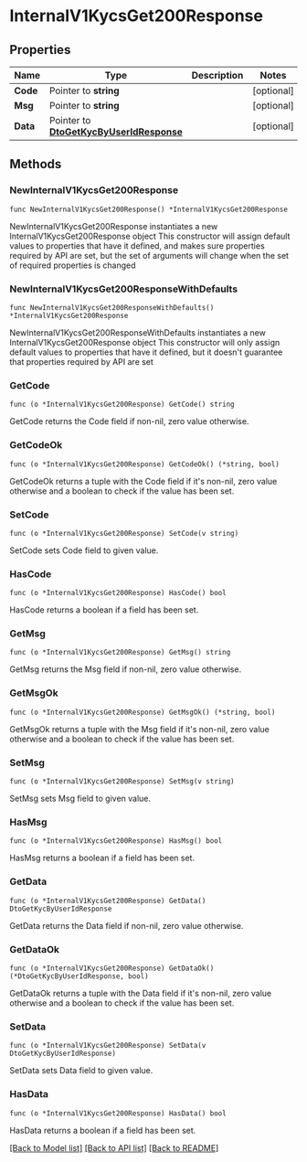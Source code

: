 # InternalV1KycsGet200Response

## Properties

Name | Type | Description | Notes
------------ | ------------- | ------------- | -------------
**Code** | Pointer to **string** |  | [optional]
**Msg** | Pointer to **string** |  | [optional]
**Data** | Pointer to [**DtoGetKycByUserIdResponse**](DtoGetKycByUserIdResponse.md) |  | [optional]

## Methods

### NewInternalV1KycsGet200Response

`func NewInternalV1KycsGet200Response() *InternalV1KycsGet200Response`

NewInternalV1KycsGet200Response instantiates a new InternalV1KycsGet200Response object
This constructor will assign default values to properties that have it defined,
and makes sure properties required by API are set, but the set of arguments
will change when the set of required properties is changed

### NewInternalV1KycsGet200ResponseWithDefaults

`func NewInternalV1KycsGet200ResponseWithDefaults() *InternalV1KycsGet200Response`

NewInternalV1KycsGet200ResponseWithDefaults instantiates a new InternalV1KycsGet200Response object
This constructor will only assign default values to properties that have it defined,
but it doesn't guarantee that properties required by API are set

### GetCode

`func (o *InternalV1KycsGet200Response) GetCode() string`

GetCode returns the Code field if non-nil, zero value otherwise.

### GetCodeOk

`func (o *InternalV1KycsGet200Response) GetCodeOk() (*string, bool)`

GetCodeOk returns a tuple with the Code field if it's non-nil, zero value otherwise
and a boolean to check if the value has been set.

### SetCode

`func (o *InternalV1KycsGet200Response) SetCode(v string)`

SetCode sets Code field to given value.

### HasCode

`func (o *InternalV1KycsGet200Response) HasCode() bool`

HasCode returns a boolean if a field has been set.

### GetMsg

`func (o *InternalV1KycsGet200Response) GetMsg() string`

GetMsg returns the Msg field if non-nil, zero value otherwise.

### GetMsgOk

`func (o *InternalV1KycsGet200Response) GetMsgOk() (*string, bool)`

GetMsgOk returns a tuple with the Msg field if it's non-nil, zero value otherwise
and a boolean to check if the value has been set.

### SetMsg

`func (o *InternalV1KycsGet200Response) SetMsg(v string)`

SetMsg sets Msg field to given value.

### HasMsg

`func (o *InternalV1KycsGet200Response) HasMsg() bool`

HasMsg returns a boolean if a field has been set.

### GetData

`func (o *InternalV1KycsGet200Response) GetData() DtoGetKycByUserIdResponse`

GetData returns the Data field if non-nil, zero value otherwise.

### GetDataOk

`func (o *InternalV1KycsGet200Response) GetDataOk() (*DtoGetKycByUserIdResponse, bool)`

GetDataOk returns a tuple with the Data field if it's non-nil, zero value otherwise
and a boolean to check if the value has been set.

### SetData

`func (o *InternalV1KycsGet200Response) SetData(v DtoGetKycByUserIdResponse)`

SetData sets Data field to given value.

### HasData

`func (o *InternalV1KycsGet200Response) HasData() bool`

HasData returns a boolean if a field has been set.


[[Back to Model list]](../README.md#documentation-for-models) [[Back to API list]](../README.md#documentation-for-api-endpoints) [[Back to README]](../README.md)
